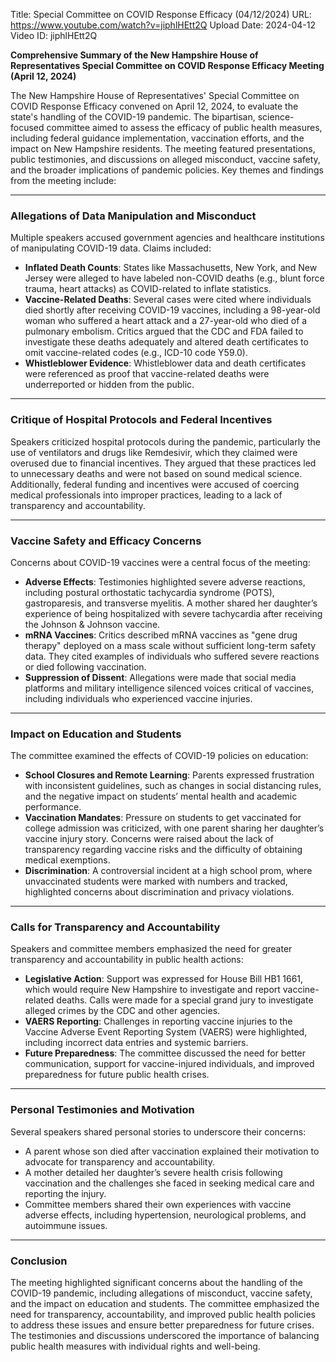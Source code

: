 Title: Special Committee on COVID Response Efficacy (04/12/2024)
URL: https://www.youtube.com/watch?v=jiphlHEtt2Q
Upload Date: 2024-04-12
Video ID: jiphlHEtt2Q

**Comprehensive Summary of the New Hampshire House of Representatives Special Committee on COVID Response Efficacy Meeting (April 12, 2024)**

The New Hampshire House of Representatives' Special Committee on COVID Response Efficacy convened on April 12, 2024, to evaluate the state's handling of the COVID-19 pandemic. The bipartisan, science-focused committee aimed to assess the efficacy of public health measures, including federal guidance implementation, vaccination efforts, and the impact on New Hampshire residents. The meeting featured presentations, public testimonies, and discussions on alleged misconduct, vaccine safety, and the broader implications of pandemic policies. Key themes and findings from the meeting include:

---

### **Allegations of Data Manipulation and Misconduct**
Multiple speakers accused government agencies and healthcare institutions of manipulating COVID-19 data. Claims included:
- **Inflated Death Counts**: States like Massachusetts, New York, and New Jersey were alleged to have labeled non-COVID deaths (e.g., blunt force trauma, heart attacks) as COVID-related to inflate statistics.
- **Vaccine-Related Deaths**: Several cases were cited where individuals died shortly after receiving COVID-19 vaccines, including a 98-year-old woman who suffered a heart attack and a 27-year-old who died of a pulmonary embolism. Critics argued that the CDC and FDA failed to investigate these deaths adequately and altered death certificates to omit vaccine-related codes (e.g., ICD-10 code Y59.0).
- **Whistleblower Evidence**: Whistleblower data and death certificates were referenced as proof that vaccine-related deaths were underreported or hidden from the public.

---

### **Critique of Hospital Protocols and Federal Incentives**
Speakers criticized hospital protocols during the pandemic, particularly the use of ventilators and drugs like Remdesivir, which they claimed were overused due to financial incentives. They argued that these practices led to unnecessary deaths and were not based on sound medical science. Additionally, federal funding and incentives were accused of coercing medical professionals into improper practices, leading to a lack of transparency and accountability.

---

### **Vaccine Safety and Efficacy Concerns**
Concerns about COVID-19 vaccines were a central focus of the meeting:
- **Adverse Effects**: Testimonies highlighted severe adverse reactions, including postural orthostatic tachycardia syndrome (POTS), gastroparesis, and transverse myelitis. A mother shared her daughter’s experience of being hospitalized with severe tachycardia after receiving the Johnson & Johnson vaccine.
- **mRNA Vaccines**: Critics described mRNA vaccines as "gene drug therapy" deployed on a mass scale without sufficient long-term safety data. They cited examples of individuals who suffered severe reactions or died following vaccination.
- **Suppression of Dissent**: Allegations were made that social media platforms and military intelligence silenced voices critical of vaccines, including individuals who experienced vaccine injuries.

---

### **Impact on Education and Students**
The committee examined the effects of COVID-19 policies on education:
- **School Closures and Remote Learning**: Parents expressed frustration with inconsistent guidelines, such as changes in social distancing rules, and the negative impact on students’ mental health and academic performance.
- **Vaccination Mandates**: Pressure on students to get vaccinated for college admission was criticized, with one parent sharing her daughter’s vaccine injury story. Concerns were raised about the lack of transparency regarding vaccine risks and the difficulty of obtaining medical exemptions.
- **Discrimination**: A controversial incident at a high school prom, where unvaccinated students were marked with numbers and tracked, highlighted concerns about discrimination and privacy violations.

---

### **Calls for Transparency and Accountability**
Speakers and committee members emphasized the need for greater transparency and accountability in public health actions:
- **Legislative Action**: Support was expressed for House Bill HB1 1661, which would require New Hampshire to investigate and report vaccine-related deaths. Calls were made for a special grand jury to investigate alleged crimes by the CDC and other agencies.
- **VAERS Reporting**: Challenges in reporting vaccine injuries to the Vaccine Adverse Event Reporting System (VAERS) were highlighted, including incorrect data entries and systemic barriers.
- **Future Preparedness**: The committee discussed the need for better communication, support for vaccine-injured individuals, and improved preparedness for future public health crises.

---

### **Personal Testimonies and Motivation**
Several speakers shared personal stories to underscore their concerns:
- A parent whose son died after vaccination explained their motivation to advocate for transparency and accountability.
- A mother detailed her daughter’s severe health crisis following vaccination and the challenges she faced in seeking medical care and reporting the injury.
- Committee members shared their own experiences with vaccine adverse effects, including hypertension, neurological problems, and autoimmune issues.

---

### **Conclusion**
The meeting highlighted significant concerns about the handling of the COVID-19 pandemic, including allegations of misconduct, vaccine safety, and the impact on education and students. The committee emphasized the need for transparency, accountability, and improved public health policies to address these issues and ensure better preparedness for future crises. The testimonies and discussions underscored the importance of balancing public health measures with individual rights and well-being.
